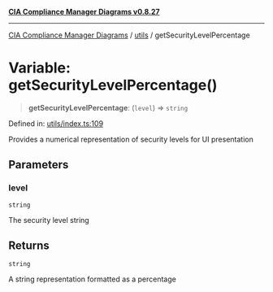 [**CIA Compliance Manager Diagrams v0.8.27**](../../README.md)

***

[CIA Compliance Manager Diagrams](../../modules.md) / [utils](../README.md) / getSecurityLevelPercentage

# Variable: getSecurityLevelPercentage()

> **getSecurityLevelPercentage**: (`level`) => `string`

Defined in: [utils/index.ts:109](https://github.com/Hack23/cia-compliance-manager/blob/26bb73ca86d23be8656cdd29d12202323a449310/src/utils/index.ts#L109)

Provides a numerical representation of security levels for UI presentation

## Parameters

### level

`string`

The security level string

## Returns

`string`

A string representation formatted as a percentage

